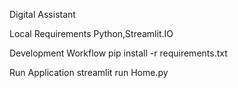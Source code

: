Digital Assistant

Local Requirements
Python,Streamlit.IO

Development Workflow
pip install -r requirements.txt

Run Application 
streamlit run Home.py
